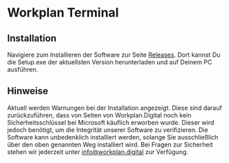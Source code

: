 # Workplan Terminal

## Installation

Navigiere zum Installieren der Software zur Seite  [Releases](https://github.com/mrczbl/workplan-terminal/releases). Dort kannst Du die Setup.exe der aktuellsten Version herunterladen und auf Deinem PC ausführen.

## Hinweise
Aktuell werden Warnungen bei der Installation angezeigt. Diese sind darauf zurückzuführen, dass von Seiten von Workplan.Digital noch kein Sicherheitsschlüssel bei Microsoft käuflich erworben wurde. Dieser wird jedoch benötigt, um die Integrität unserer Software zu verifizieren. 
Die Software kann unbedenklich installiert werden, solange Sie ausschließlich über den oben genannten Weg installiert wird. Bei Fragen zur Sicherheit stehen wir jederzeit unter [info@workplan.digital](mailto:info@workplan.digital) zur Verfügung.